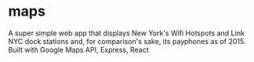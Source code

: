 # maps
A super simple web app that displays New York's Wifi Hotspots and Link NYC dock stations and, for comparison's sake, its payphones as of 2015.
Built with Google Maps API, Express, React
